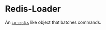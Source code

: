 # Redis-Loader

An [`io-redis`](https://github.com/luin/ioredis) like object that batches commands.
